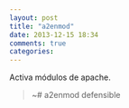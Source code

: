 ```yaml
---
layout: post
title: "a2enmod"
date: 2013-12-15 18:34
comments: true
categories: 
---
```

Activa módulos de apache.

>~# a2enmod defensible

